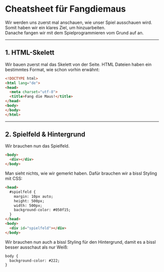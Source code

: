 # Cheatsheet für Fangdiemaus

Wir werden uns zuerst mal anschauen, wie unser Spiel ausschauen wird.  Somit haben wir ein klares Ziel, um hinzuarbeiten.  
Danache fangen wir mit dem Spielprogrammieren vom Grund auf an.

---

## 1. HTML-Skelett
Wir bauen zuerst mal das Skelett von der Seite.  HTML Dateien haben ein bestimmtes Format, wie schon vorhin erwähnt:

```html
<!DOCTYPE html>
<html lang="de">
<head>
  <meta charset="utf-8">
  <title>Fang die Maus!</title>
</head>
<body>
</body>
</html>
```

---

## 2. Spielfeld & Hintergrund
Wir brauchen nun das Spielfeld.

```html
<body>
  <div></div>
</body>
```

Man sieht nichts, wie wir gemerkt haben.  Dafür brauchen wir a bissl Styling mit CSS:

```html
<head>
  #spielfeld {
    margin: 10px auto;
    height: 500px;
    width: 500px;
    background-color: #050f15;
  }
</head>
<body>
  <div id="spielfeld"></div>
</body>
```

Wir brauchen nun auch a bissl Styling für den Hintergrund, damit es a bissl besser ausschaut als nur Weiß:

```html
body {
  background-color: #222;
}
```

